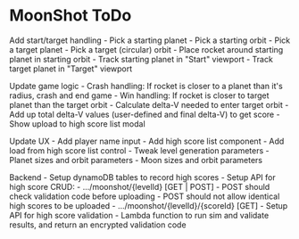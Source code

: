 MoonShot ToDo
=============
Add start/target handling
    - Pick a starting planet
    - Pick a starting orbit
    - Pick a target planet
    - Pick a target (circular) orbit
    - Place rocket around starting planet in starting orbit
    - Track starting planet in "Start" viewport
    - Track target planet in "Target" viewport

Update game logic
    - Crash handling:  If rocket is closer to a planet than it's radius, crash and end game
    - Win handling:  If rocket is closer to target planet than the target orbit
        - Calculate delta-V needed to enter target orbit
        - Add up total delta-V values (user-defined and final delta-V) to get score
        - Show upload to high score list modal

Update UX
    - Add player name input
    - Add high score list component
    - Add load from high score list control
    - Tweak level generation parameters
        - Planet sizes and orbit parameters
        - Moon sizes and orbit parameters

Backend
    - Setup dynamoDB tables to record high scores
    - Setup API for high score CRUD:
        - .../moonshot/{levelId} [GET | POST]
            - POST should check validation code before uploading
            - POST should not allow identical high scores to be uploaded
        - .../moonshot/{levelId}/{scoreId} [GET]
    - Setup API for high score validation
        - Lambda function to run sim and validate results, and return an encrypted validation code
